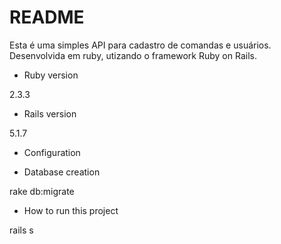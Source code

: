 # README

Esta é uma simples API para cadastro de comandas e usuários. Desenvolvida em ruby, utizando o framework Ruby on Rails.

* Ruby version

2.3.3

* Rails version

5.1.7

* Configuration

* Database creation

rake db:migrate

* How to run this project

rails s

